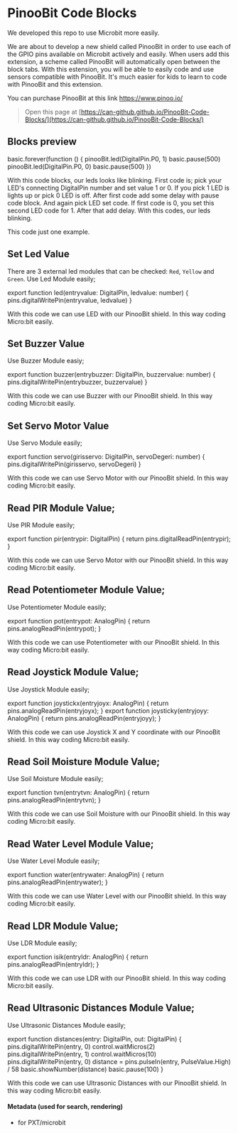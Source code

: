 # PinooBit Code Blocks

We developed this repo to use Microbit more easily.

We are about to develop a new shield called PinooBit in order to use each of the GPIO pins available on Microbit actively and easily.
When users add this extension, a scheme called PinooBit will automatically open between the block tabs.
With this estension, you will be able to easily code and use sensors compatible with PinooBit.
It's much easier for kids to learn to code with PinooBit and this extension.

You can purchase PinooBit at this link https://www.pinoo.io/

> Open this page at [https://can-github.github.io/PinooBit-Code-Blocks/](https://can-github.github.io/PinooBit-Code-Blocks/)

## Blocks preview

basic.forever(function () {
    pinooBit.led(DigitalPin.P0, 1)
    basic.pause(500)
    pinooBit.led(DigitalPin.P0, 0)
    basic.pause(500)
})

With this code blocks, our leds looks like blinking. First code is; pick your LED's connecting DigitalPin number and set value 1 or 0. If you pick 1 LED is lights up or pick 0 LED is off.
After first code add some delay with pause code block. And again pick LED set code. If first code is 0, you set this second LED code for 1. After that add delay. With this codes, our leds blinking.

This code just one example. 


## Set Led Value

There are 3 external led modules that can be checked: `Red`, `Yellow` and `Green`.
Use Led Module easily;

export function led(entryvalue: DigitalPin, ledvalue: number) {
            pins.digitalWritePin(entryvalue, ledvalue)
    }
    
With this code we can use LED with our PinooBit shield. In this way coding Micro:bit easily.


## Set Buzzer Value

Use Buzzer Module easiy;

export function buzzer(entrybuzzer: DigitalPin, buzzervalue: number) {
            pins.digitalWritePin(entrybuzzer, buzzervalue)
    }
    
With this code we can use Buzzer with our PinooBit shield. In this way coding Micro:bit easily.


## Set Servo Motor Value

Use Servo Module easily;

export function servo(girisservo: DigitalPin, servoDegeri: number) {
            pins.digitalWritePin(girisservo, servoDegeri)
    }
    
With this code we can use Servo Motor with our PinooBit shield. In this way coding Micro:bit easily.


## Read PIR Module Value;

Use PIR Module easily;

export function pir(entrypir: DigitalPin) {
            return pins.digitalReadPin(entrypir);
    }
    
With this code we can use Servo Motor with our PinooBit shield. In this way coding Micro:bit easily.


## Read Potentiometer Module Value;

Use Potentiometer Module easily;

export function pot(entrypot: AnalogPin) {
            return pins.analogReadPin(entrypot);
    }

With this code we can use Potentiometer with our PinooBit shield. In this way coding Micro:bit easily.


## Read Joystick Module Value;

Use Joystick Module easily;

export function joystickx(entryjoyx: AnalogPin) {
            return pins.analogReadPin(entryjoyx);
    }
export function joysticky(entryjoyy: AnalogPin) {
            return pins.analogReadPin(entryjoyy);
    }

With this code we can use Joystick X and Y coordinate with our PinooBit shield. In this way coding Micro:bit easily.


## Read Soil Moisture Module Value;

Use Soil Moisture Module easily;    

export function tvn(entrytvn: AnalogPin) {
            return pins.analogReadPin(entrytvn);
    }

With this code we can use Soil Moisture with our PinooBit shield. In this way coding Micro:bit easily.


## Read Water Level Module Value;

Use Water Level Module easily;

export function water(entrywater: AnalogPin) {
            return pins.analogReadPin(entrywater);
    }

With this code we can use Water Level with our PinooBit shield. In this way coding Micro:bit easily.


## Read LDR Module Value;

Use LDR Module easily;

export function isik(entryldr: AnalogPin) {
            return pins.analogReadPin(entryldr);
    }

With this code we can use LDR with our PinooBit shield. In this way coding Micro:bit easily.


## Read Ultrasonic Distances Module Value;

Use Ultrasonic Distances Module easily;

export function distances(entry: DigitalPin, out: DigitalPin) {
    pins.digitalWritePin(entry, 0)
    control.waitMicros(2)
    pins.digitalWritePin(entry, 1)
    control.waitMicros(10)
    pins.digitalWritePin(entry, 0)
    distance = pins.pulseIn(entry, PulseValue.High) / 58
    basic.showNumber(distance)
    basic.pause(100)
    }
 
With this code we can use Ultrasonic Distances with our PinooBit shield. In this way coding Micro:bit easily.


#### Metadata (used for search, rendering)

* for PXT/microbit
